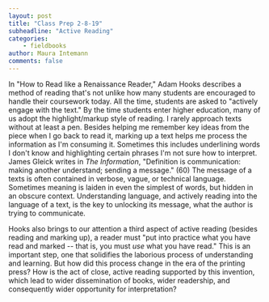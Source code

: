 ```yaml
---
layout: post
title: "Class Prep 2-8-19"
subheadline: "Active Reading"
categories:
    - fieldbooks
author: Maura Intemann
comments: false
---
```


In "How to Read like a Renaissance Reader," Adam Hooks describes a method of reading that's not unlike how many students are encouraged to handle their coursework today. All the time, students are asked to "actively engage with the text." By the time students enter higher education, many of us adopt the highlight/markup style of reading. I rarely approach texts without at least a pen. Besides helping me remember key ideas from the piece when I go back to read it, marking up a text helps me process the information as I'm consuming it. Sometimes this includes underlining words I don't know and highlighting certain phrases I'm not sure how to interpret. James Gleick writes in *The Information*, "Definition is communication: making another understand; sending a message." (60) The message of a texts is often contained in verbose, vague, or technical language. Sometimes meaning is laiden in even the simplest of words, but hidden in an obscure context. Understanding language, and actively reading into the language of a text, is the key to unlocking its message, what the author is trying to communicate. 

Hooks also brings to our attention a third aspect of active reading (besides reading and marking up), a reader must "put into practice what you have read and marked -- that is, you must *use* what you have read." This is an important step, one that solidifies the laborious process of understanding and learning. But how did this process change in the era of the printing press? How is the act of close, active reading supported by this invention, which lead to wider dissemination of books, wider readership, and consequently wider opportunity for interpretation? 

